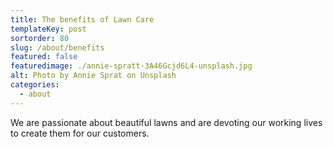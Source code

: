 ```yaml
---
title: The benefits of Lawn Care
templateKey: post
sortorder: 80
slug: /about/benefits
featured: false
featuredimage: ./annie-spratt-3A46Gcjd6L4-unsplash.jpg
alt: Photo by Annie Sprat on Unsplash
categories:
  - about
---
```


We are passionate about beautiful lawns and are devoting our working lives to
create them for our customers.
